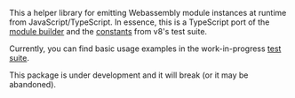 This a helper library for emitting Webassembly module instances at runtime
from JavaScript/TypeScript. In essence, this is a TypeScript port of the 
[module builder](https://github.com/v8/v8/blob/master/test/mjsunit/wasm/wasm-module-builder.js)
and the
[constants](https://github.com/v8/v8/blob/master/test/mjsunit/wasm/wasm-constants.js)
from v8's test suite.

Currently, you can find basic usage examples in the work-in-progress
[test suite](src/webassembly-jit.test.ts).

This package is under development and it will break (or it may be abandoned).
